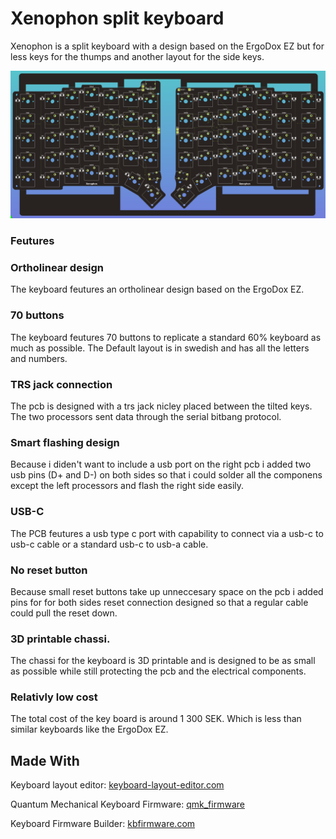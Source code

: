 # Xenophon split keyboard

Xenophon is a split keyboard with a design based on the ErgoDox EZ but for less keys for the thumps and another layout for the side keys.

![Alt text](./Images/PCB.png?raw=true "The PCB for the keyboard.")

### Feutures

### Ortholinear design
The keyboard feutures an ortholinear design based on the ErgoDox EZ.

### 70 buttons
The keyboard feutures 70 buttons to replicate a standard 60% keyboard as much as possible.
The Default layout is in swedish and has all the letters and numbers.

### TRS jack connection
The pcb is designed with a trs jack nicley placed between the tilted keys.
The two processors sent data through the serial bitbang protocol.

### Smart flashing design
Because i diden't want to include a usb port on the right pcb i added two usb pins (D+ and D-) on both sides so that i could solder all the componens except the left processors and flash the right side easily.

### USB-C
The PCB feutures a usb type c port with capability to connect via a usb-c to usb-c cable or a standard usb-c to usb-a cable.

### No reset button
Because small reset buttons take up unneccesary space on the pcb i added pins for for both sides reset connection designed so that a regular cable could pull the reset down.

### 3D printable chassi.
The chassi for the keyboard is 3D printable and is designed to be as small as possible while still protecting the pcb and the electrical components.

### Relativly low cost 
The total cost of the key board is around 1 300 SEK.
Which is less than similar keyboards like the ErgoDox EZ.

## Made With

Keyboard layout editor: [keyboard-layout-editor.com](http://www.keyboard-layout-editor.com/)

Quantum Mechanical Keyboard Firmware: [qmk_firmware](https://github.com/qmk/qmk_firmware)

Keyboard Firmware Builder: [kbfirmware.com](https://kbfirmware.com/)
